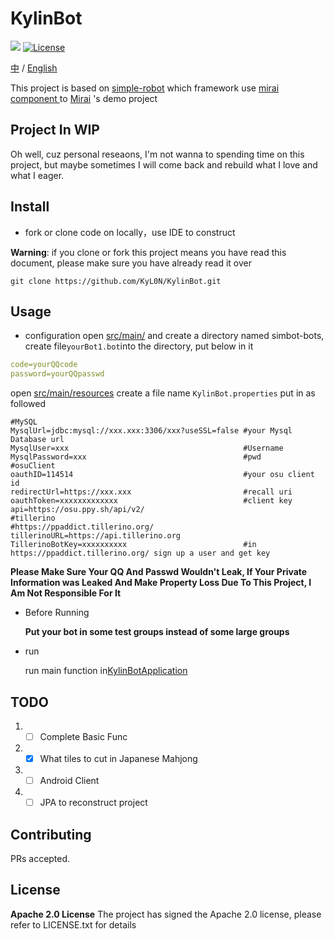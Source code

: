 # KylinBot

[![](https://img.shields.io/badge/blog-Kylin-blue)](http://kyl1n.top/) 
[![License](https://img.shields.io/badge/License-Apache%202.0-blue.svg)](https://opensource.org/licenses/Apache-2.0)

[comment]: <> (中 / English [![]&#40;https://img.shields.io/badge/%E8%AF%AD%E8%A8%80-%E4%B8%AD%E6%96%87-green&#41;]&#40;https://github.com/KyL0N/KylinBot/blob/main/README.zh-CN.md&#41; [![]&#40;https://img.shields.io/badge/Language-English-green&#41;]&#40;https://github.com/KyL0N/KylinBot/blob/main/README.md&#41;)

[中](https://github.com/KyL0N/KylinBot/blob/main/README.zh-CN.md) / [English](https://github.com/KyL0N/KylinBot/blob/main/README.md)


This project is  based on [simple-robot](https://github.com/ForteScarlet/simpler-robot) which framework use [mirai component ](https://github.com/ForteScarlet/simpler-robot/tree/dev/component/component-mirai)to [Mirai](https://github.com/mamoe/mirai) 's demo project

## Project In WIP

Oh well, cuz personal reseaons, I'm not wanna to spending time on this project, but maybe sometimes I will come back and rebuild what I love and what I eager.

## Install

- fork or clone code on locally，use IDE to construct

**Warning**: if you clone or fork this project means you have read this document, please make sure you have already read it over

```shell
git clone https://github.com/KyL0N/KylinBot.git
```

## Usage

- configuration
open [src/main/](src/main/java/main/resources) and create a directory named simbot-bots, create file`yourBot1.bot`into the  directory, put below in it


```yaml
code=yourQQcode
password=yourQQpasswd
```


open [src/main/resources](src/main/java/main/resources) create a file name `KylinBot.properties` 
put in as followed

```properties
#MySQL
MysqlUrl=jdbc:mysql://xxx.xxx:3306/xxx?useSSL=false #your Mysql Database url
MysqlUser=xxx                                       #Username
MysqlPassword=xxx                                   #pwd
#osuClient
oauthID=114514                                      #your osu client id
redirectUrl=https://xxx.xxx                         #recall uri
oauthToken=xxxxxxxxxxxxx                            #client key
api=https://osu.ppy.sh/api/v2/
#tillerino
#https://ppaddict.tillerino.org/
tillerinoURL=https://api.tillerino.org
TillerinoBotKey=xxxxxxxxxx                          #in https://ppaddict.tillerino.org/ sign up a user and get key
```


**Please Make Sure Your QQ And Passwd Wouldn't Leak, If Your Private Information was Leaked And Make Property Loss Due To This Project, I Am Not Responsible For It**

- Before Running

  **Put your bot in some test groups instead of some large groups**

- run

  run main function in[KylinBotApplication](src/main/java/main/java/main/java/top/kylinbot/demo/KylinBotApplication.java)

## TODO
1. - [ ] Complete Basic Func
2. - [x] What tiles to cut in Japanese Mahjong
3. - [ ] Android Client
4. - [ ] JPA to reconstruct project

## Contributing

PRs accepted.

[comment]: <> (## Acknowledgements)

[comment]: <> (Thanks to [JetBrains]&#40;https://www.jetbrains.com/?from=mirai&#41; for allocating free open-source licences for IDEs such as [IntelliJ IDEA]&#40;https://www.jetbrains.com/idea/?from=mirai&#41;.  )

[comment]: <> ([<img src=".github/jetbrains-variant-3.png" width="200"/>]&#40;https://www.jetbrains.com/?from=mirai&#41;)


## License

**Apache 2.0 License**
The project has signed the Apache 2.0 license, please refer to LICENSE.txt for details

